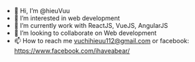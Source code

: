 - 👋 Hi, I’m @hieuVuu
- 👀 I’m interested in web development
- 🌱 I’m currently work with ReactJS, VueJS, AngularJS 
- 💞️ I’m looking to collaborate on Web development
- 📫 How to reach me vuchihieuu112@gmail.com or facebook: https://www.facebook.com/ihaveabear/

<!---
hieuVuu/hieuVuu is a ✨ special ✨ repository because its `README.md` (this file) appears on your GitHub profile.
You can click the Preview link to take a look at your changes.
--->

